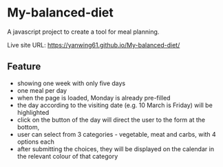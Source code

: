 # My-balanced-diet

A javascript project to create a tool for meal planning.

Live site URL: <https://yanwing61.github.io/My-balanced-diet/>

## Feature

- showing one week with only five days
- one meal per day
- when the page is loaded, Monday is already pre-filled
- the day according to the visiting date (e.g. 10 March is Friday) will be highlighted
- click on the button of the day will direct the user to the form at the bottom, 
- user can select from 3 categories - vegetable, meat and carbs, with 4 options each
- after submitting the choices, they will be displayed on the calendar in the relevant colour of that category
